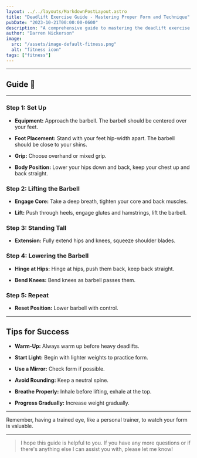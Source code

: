 ```yaml
---
layout: ../../layouts/MarkdownPostLayout.astro
title: "Deadlift Exercise Guide - Mastering Proper Form and Technique"
pubDate: "2023-10-21T00:00:00-0600"
description: "A comprehensive guide to mastering the deadlift exercise. Learn the correct form, step-by-step technique, and essential tips for safe and effective deadlifting."
author: "Darren Nickerson"
image:
  src: "/assets/image-default-fitness.png"
  alt: "fitness icon"
tags: ["fitness"]
---
```


---

## Guide 💪

---

### Step 1: Set Up

- **Equipment:** Approach the barbell. The barbell should be centered over your feet.

- **Foot Placement:** Stand with your feet hip-width apart. The barbell should be close to your shins.

- **Grip:** Choose overhand or mixed grip.

- **Body Position:** Lower your hips down and back, keep your chest up and back straight.

### Step 2: Lifting the Barbell

- **Engage Core:** Take a deep breath, tighten your core and back muscles.

- **Lift:** Push through heels, engage glutes and hamstrings, lift the barbell.

### Step 3: Standing Tall

- **Extension:** Fully extend hips and knees, squeeze shoulder blades.

### Step 4: Lowering the Barbell

- **Hinge at Hips:** Hinge at hips, push them back, keep back straight.

- **Bend Knees:** Bend knees as barbell passes them.

### Step 5: Repeat

- **Reset Position:** Lower barbell with control.

---

## Tips for Success

- **Warm-Up:** Always warm up before heavy deadlifts.

- **Start Light:** Begin with lighter weights to practice form.

- **Use a Mirror:** Check form if possible.

- **Avoid Rounding:** Keep a neutral spine.

- **Breathe Properly:** Inhale before lifting, exhale at the top.

- **Progress Gradually:** Increase weight gradually.

---

Remember, having a trained eye, like a personal trainer, to watch your form is valuable.

---

> I hope this guide is helpful to you. If you have any more questions or if there's anything else I can assist you with, please let me know!
